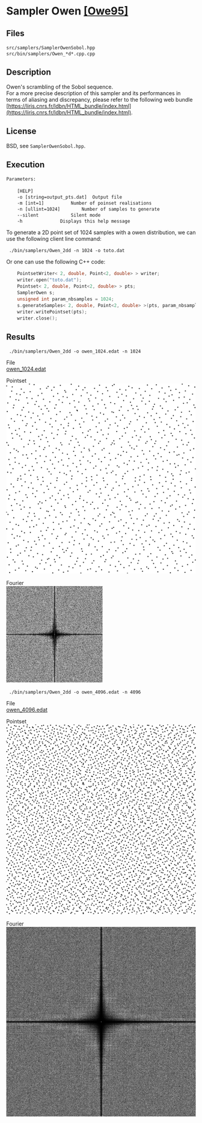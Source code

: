 # Sampler Owen [[Owe95]](https://statistics.stanford.edu/sites/default/files/EFS%20NSF%20464.pdf)

## Files

```
src/samplers/SamplerOwenSobol.hpp  
src/bin/samplers/Owen_*d*.cpp.cpp
```

## Description


Owen's scrambling of the Sobol sequence.  
For a more precise description of this sampler and its performances in terms of aliasing and discrepancy, please refer to the following web bundle [https://liris.cnrs.fr/ldbn/HTML_bundle/index.html](https://liris.cnrs.fr/ldbn/HTML_bundle/index.html).


## License

BSD, see `SamplerOwenSobol.hpp`.

## Execution


```
Parameters:  

	[HELP]
	-o [string=output_pts.dat]	Output file
	-m [int=1]			Number of poinset realisations
	-n [ullint=1024]		Number of samples to generate
	--silent 			Silent mode
	-h 				Displays this help message
```			

To generate a 2D point set of 1024 samples with a owen distribution, we can use the following client line command:

     ./bin/samplers/Owen_2dd -n 1024 -o toto.dat 

Or one can use the following C++ code:

``` cpp   
    PointsetWriter< 2, double, Point<2, double> > writer;
    writer.open("toto.dat");
    Pointset< 2, double, Point<2, double> > pts;
    SamplerOwen s;
    unsigned int param_nbsamples = 1024;
    s.generateSamples< 2, double, Point<2, double> >(pts, param_nbsamples);
    writer.writePointset(pts);
    writer.close();
```    			

## Results


     ./bin/samplers/Owen_2dd -o owen_1024.edat -n 1024 

File  
[owen_1024.edat](data/owen/owen_1024.edat)

Pointset  
[![](data/owen/owen_1024.png)](data/owen/owen_1024.png)

Fourier  
[![](data/owen/owen_1024_fourier.png)](data/owen/owen_1024_fourier.png)

     ./bin/samplers/Owen_2dd -o owen_4096.edat -n 4096 

File  
[owen_4096.edat](data/owen/owen_4096.edat)

Pointset  
[![](data/owen/owen_4096.png)](data/owen/owen_4096.png)

Fourier  
[![](data/owen/owen_4096_fourier.png)](data/owen/owen_4096_fourier.png)
